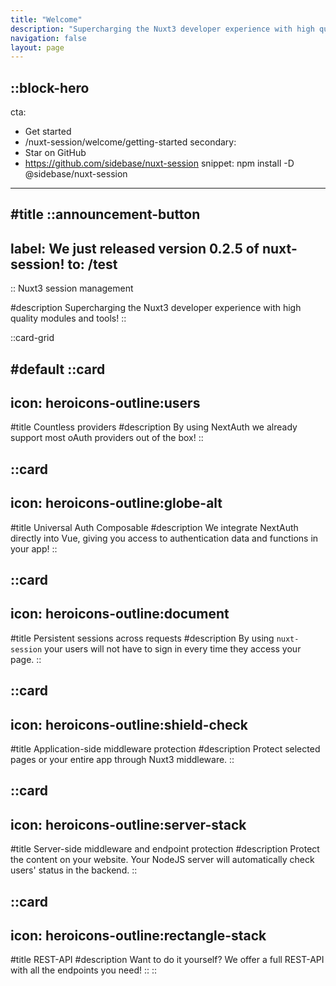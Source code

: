 ```yaml
---
title: "Welcome"
description: "Supercharging the Nuxt3 developer experience with high quality modules and tools!"
navigation: false
layout: page
---
```


::block-hero
---
cta:
  - Get started
  - /nuxt-session/welcome/getting-started
secondary:
  - Star on GitHub
  - https://github.com/sidebase/nuxt-session
snippet: npm install -D @sidebase/nuxt-session
---

#title
::announcement-button
---
label: We just released version 0.2.5 of nuxt-session!
to: /test
---
::
Nuxt3 session management


#description
Supercharging the Nuxt3 developer experience with high quality modules and tools!
::


::card-grid

#default
  ::card
  ---
  icon: heroicons-outline:users
  ---
  #title
  Countless providers
  #description
  By using NextAuth we already support most oAuth providers out of the box!
  ::

  ::card
  ---
  icon: heroicons-outline:globe-alt
  ---
  #title
  Universal Auth Composable
  #description
  We integrate NextAuth directly into Vue, giving you access to authentication data and functions in your app!
  ::

  ::card
  ---
  icon: heroicons-outline:document
  ---
  #title
  Persistent sessions across requests
  #description
  By using `nuxt-session` your users will not have to sign in every time they access your page.
  ::

  ::card
  ---
  icon: heroicons-outline:shield-check
  ---
  #title
  Application-side middleware protection
  #description
  Protect selected pages or your entire app through Nuxt3 middleware.
  ::

  ::card
  ---
  icon: heroicons-outline:server-stack
  ---
  #title
  Server-side middleware and endpoint protection
  #description
  Protect the content on your website. Your NodeJS server will automatically check users' status in the backend.
  ::
  
  ::card
  ---
  icon: heroicons-outline:rectangle-stack
  ---
  #title
  REST-API
  #description
  Want to do it yourself? We offer a full REST-API with all the endpoints you need!
  ::
::
